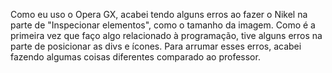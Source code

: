 Como eu uso o Opera GX, acabei tendo alguns erros ao fazer o Nikel na parte de "Inspecionar elementos", como o tamanho da imagem.
Como é a primeira vez que faço algo relacionado à programação, tive alguns erros na parte de posicionar as divs e ícones. Para arrumar esses erros, acabei fazendo algumas coisas diferentes comparado ao professor.

